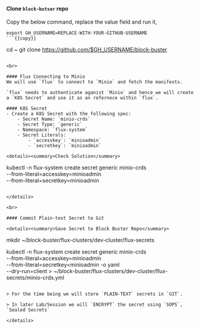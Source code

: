 #### Clone `block-butser` repo
Copy the below command, replace the value field and run it,

```
export GH_USERNAME=REPLACE-WITH-YOUR-GITHUB-USERNAME
```{{copy}}

```
cd ~
git clone https://github.com/$GH_USERNAME/block-buster
```{{exec}}

<br>

#### Flux Connecting to Minio
We will use `flux` to connect to `Minio` and fetch the manifests.

`flux` needs to authenticate aganist `Minio` and hence we will create a `K8S Secret` and use it as an refernece within `flux`.

#### K8S Secret
- Create a K8S Secret with the following spec:
    - Secret Name: `minio-crds`
    - Secret Type: `generic`
    - Namespace: `flux-system`
    - Secret Literals:
        - `accesskey`: `minioadmin`
        - `secretkey`: `minioadmin`

<details><summary>Check Solution</summary>

```
kubectl -n flux-system create secret generic minio-crds \
--from-literal=accesskey=minioadmin \
--from-literal=secretkey=minioadmin 
```{{exec}}

</details>

<br>

#### Commit Plain-text Secret to Git

<details><summary>Save Secret to Block Buster Repo</summary>

```
mkdir ~/block-buster/flux-clusters/dev-cluster/flux-secrets

kubectl -n flux-system create secret generic minio-crds \
--from-literal=accesskey=minioadmin \
--from-literal=secretkey=minioadmin -o yaml \
--dry-run=client > ~/block-buster/flux-clusters/dev-cluster/flux-secrets/minio-crds.yml
```{{exec}}

> For the time being we will store `PLAIN-TEXT` secrets in `GIT`. 

> In later Lab/Session we will `ENCRYPT` the secret using `SOPS`, `Sealed Secrets`

</details>